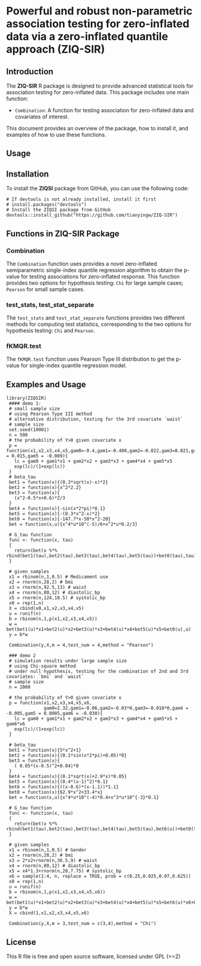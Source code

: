 # Powerful and robust non-parametric association testing for zero-inflated data via a zero-inflated quantile approach (ZIQ-SIR)
## Introduction
The **ZIQ-SIR** R package is designed to provide advanced statistical tools for association testing for zero-inflated data. This package includes one main function:

- `Combination`: A function for testing association for zero-inflated data and covariates of interest.

This document provides an overview of the package, how to install it, and examples of how to use these functions.

## Usage
## Installation
To install the **ZIQSI** package from GitHub, you can use the following code:

```{r}
# If devtools is not already installed, install it first
# install.packages("devtools")
# Install the ZIQSI package from GitHub
devtools::install_github("https://github.com/tianyingw/ZIQ-SIR")
```

## Functions in ZIQ-SIR Package
### Combination
The `Combination` function uses provides a novel zero-inflated semiparametric single-index quantile regression algorithm to obtain the p-value for testing associations for zero-inflated response. This function provides two options for hypothesis testing: `Chi` for large sample cases; `Pearson` for small sample cases.

### test_stats, test_stat_separate
The `test_stats` and `test_stat_separate` functions provides two different methods for computing test statistics, corresponding to the two options for hypothesis testing: `Chi` and `Pearson`.

### fKMQR.test
The `fKMQR.test` function uses Pearson Type III distribution to get the p-value for single-index quantile regression model.

## Examples and Usage
```{r}
library(ZIQSIR)
 #### demo 1:
 # small sample size
 # using Pearson Type III method
 # alternative distribution, testing for the 3rd covariate `waist`
 # sample size
 set.seed(10001)
 n = 500
 # the probability of Y>0 given covariate x
 p = function(x1,x2,x3,x4,x5,gam0=-0.4,gam1=-0.480,gam2=-0.022,gam3=0.021,gam4 = 0.015,gam5 = -0.009){
   lc = gam0 + gam1*x1 + gam2*x2 + gam3*x3 + gam4*x4 + gam5*x5
   exp(lc)/(1+exp(lc))
 }
 # beta_tau
 bet1 = function(x){(0.3*sqrt(x)-x)*2}
 bet2 = function(x){x^2*2.2}
 bet3 = function(x){
   (x^2-0.5*x+0.6)*2/3
 }
 bet4 = function(x){-sin(x*2*pi)*0.1}
 bet5 = function(x){-(0.3*x^2-x)*2}
 bet0 = function(x){-147.7*x-50*x^2-20}
 bet = function(x,u){x^4*u*10^(-5)/6+x^2*u*0.2/3}

 # G_tau function
 func <- function(x, tau)
 {
   return(bet(x %*% rbind(bet1(tau),bet2(tau),bet3(tau),bet4(tau),bet5(tau))+bet0(tau),tau))
 }

 # given samples
 x1 = rbinom(n,1,0.5) # Medicament use
 x2 = rnorm(n,28,2) # bmi
 x3 = rnorm(n,92.5,13) # waist
 x4 = rnorm(n,80,12) # diastolic_bp
 x5 = rnorm(n,124,18.5) # systolic_bp
 x0 = rep(1,n)
 X = cbind(x0,x1,x2,x3,x4,x5)
 u = runif(n)
 b = rbinom(n,1,p(x1,x2,x3,x4,x5))
 w = bet(bet1(u)*x1+bet2(u)*x2+bet3(u)*x3+bet4(u)*x4+bet5(u)*x5+bet0(u),u)
 y = b*w

 Combination(y,X,m = 4,test_num = 4,method = "Pearson")

 ### demo 2
 # simulation results under large sample size
 # using Chi-square method
 # under null hypothesis, testing for the combination of 2nd and 3rd covariates: `bmi` and `waist`
 # sample size
 n = 2000

 # the probability of Y>0 given covariate x
 p = function(x1,x2,x3,x4,x5,x6,
              gam0=2.32,gam1=-0.06,gam2=-0.03*0,gam3=-0.010*0,gam4 = -0.005,gam5 = 0.0005,gam6 = -0.030){
   lc = gam0 + gam1*x1 + gam2*x2 + gam3*x3 + gam4*x4 + gam5*x5 + gam6*x6
   exp(lc)/(1+exp(lc))
 }

 # beta_tau
 bet1 = function(x){5*x^2+1}
 bet2 = function(x){(0.1*sin(x*2*pi)+0.05)*0}
 bet3 = function(x){
   ( 0.05*(x-0.5)^2+0.04)*0
 }
 bet4 = function(x){(0.1*sqrt(x)+2.9*x)*0.05}
 bet5 = function(x){(0.4*(x-1)^2)*0.1}
 bet6 = function(x){((x-0.6)*(x-1.1))*1.1}
 bet0 = function(x){62.9*x^2+33.4*x}
 bet = function(x,u){x^4*u*10^(-4)*0.4+x^3*u*10^{-3}*0.1}

 # G_tau function
 func <- function(x, tau)
 {
   return(bet(x %*% rbind(bet1(tau),bet2(tau),bet3(tau),bet4(tau),bet5(tau),bet6(u))+bet0(tau),tau))
 }

 # given samples
 x1 = rbinom(n,1,0.5) # Gender
 x2 = rnorm(n,28,2) # bmi
 x3 = 2*x2+rnorm(n,36.5,9) # waist
 x4 = rnorm(n,80,12) # diastolic_bp
 x5 = x4*1.3+rnorm(n,20,7.75) # systolic_bp
 x6 = sample(1:4, n, replace = TRUE, prob = c(0.25,0.025,0.07,0.625))
 x0 = rep(1,n)
 u = runif(n)
 b = rbinom(n,1,p(x1,x2,x3,x4,x5,x6))
 w = bet(bet1(u)*x1+bet2(u)*x2+bet3(u)*x3+bet4(u)*x4+bet5(u)*x5+bet6(u)*x6+bet0(u),u)
 y = b*w
 X = cbind(1,x1,x2,x3,x4,x5,x6)

 Combination(y,X,m = 3,test_num = c(3,4),method = "Chi")

```

## License
This R file is free and open source software, licensed under GPL (>=2)


